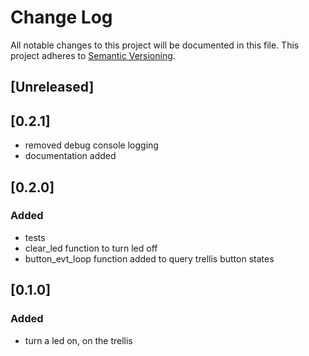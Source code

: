 # Change Log
All notable changes to this project will be documented in this file.
This project adheres to [Semantic Versioning](http://semver.org/).

## [Unreleased]

## [0.2.1]
- removed debug console logging
- documentation added

## [0.2.0]
### Added
- tests
- clear_led function to turn led off
- button_evt_loop function added to query trellis button states

## [0.1.0]
### Added
- turn a led on, on the trellis
